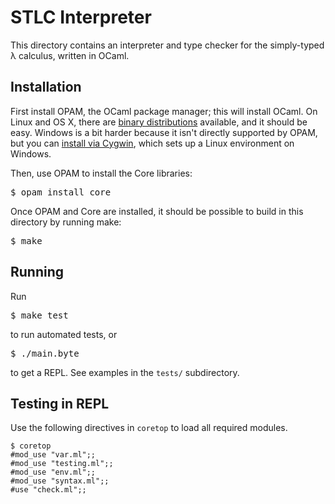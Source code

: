 # STLC Interpreter

This directory contains an interpreter and type checker for the
simply-typed λ calculus, written in OCaml.

## Installation

First install OPAM, the OCaml package manager; this will install OCaml.
On Linux and OS X, there are [binary distributions][OPAM] available, and
it should be easy. Windows is a bit harder because it isn't directly
supported by OPAM, but you can [install via Cygwin][OPAM-Cygwin], which
sets up a Linux environment on Windows.

Then, use OPAM to install the Core libraries:

<pre>
$ opam install core
</pre>

Once OPAM and Core are installed, it should be possible to build in this
directory by running make:

<pre>
$ make
</pre>

## Running

Run

<pre>
$ make test
</pre>

to run automated tests, or

<pre>
$ ./main.byte
</pre>

to get a REPL. See examples in the `tests/` subdirectory.

## Testing in REPL

Use the following directives in `coretop` to load all required modules.

```
$ coretop
#mod_use "var.ml";;
#mod_use "testing.ml";;
#mod_use "env.ml";;
#mod_use "syntax.ml";;
#use "check.ml";;
```

[OPAM]: https://opam.ocaml.org/doc/Install.html

[OPAM-Cygwin]: https://fdopen.github.io/opam-repository-mingw/installation/
